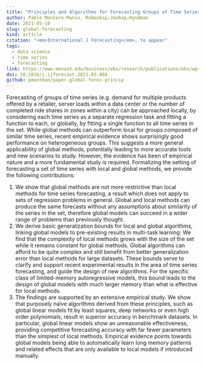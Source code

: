 ```yaml
---
title: "Principles and Algorithms for Forecasting Groups of Time Series: Locality and Globality"
author: Pablo Montero-Manso, Rob&nbsp;J&nbsp;Hyndman
date: 2021-05-10
slug: global-forecasting
kind: article
citation: "<em>International J Forecasting</em>, to appear"
tags:
  - data science
  - time series
  - forecasting
link: https://www.monash.edu/business/ebs/research/publications/ebs/wp45-2020.pdf
doi: 10.1016/j.ijforecast.2021.03.004
github: pmontman/paper-global-forec-princip
---
```


Forecasting of groups of time series (e.g. demand for multiple products offered by a retailer, server loads within a data center or the number of completed ride shares in zones within a city) can be approached locally, by considering each time series as a separate regression task and fitting a function to each, or globally,
by fitting a single function to all time series in the set. While global methods can outperform local for groups composed of similar time series, recent empirical evidence shows surprisingly good performance on heterogeneous groups. This suggests a more general applicability of global methods, potentially leading to more accurate tools and new scenarios to study. However, the evidence has been of empirical nature and a more fundamental study is required. Formalizing the setting of forecasting a set of time series with local and global methods, we provide the following contributions:

  1. We show that global methods are not more restrictive than local methods for time series forecasting, a result which does not apply to sets of regression problems in general. Global and local methods can produce the same forecasts without any assumptions about similarity of the series in the set, therefore global models can succeed in a wider range of problems than previously thought.
  2. We derive basic generalization bounds for local and global algorithms, linking global models to pre-existing results in multi-task learning: We find that the complexity of local methods grows with the size of the set while it remains constant for global methods. Global algorithms can afford to be quite complex and still benefit from better generalization error than local methods for large datasets. These bounds serve to clarify and support recent experimental results in the area of time series forecasting, and guide the design of new algorithms. For the specific class of limited-memory autoregressive models, this bound leads to the design of global models with much larger memory than what is effective for local methods.
  3. The findings are supported by an extensive empirical study. We show that purposely naïve algorithms derived from these principles, such as global linear models fit by least squares, deep networks or even high order polynomials, result in superior accuracy in benchmark datasets. In particular, global linear models show an unreasonable effectiveness, providing competitive forecasting accuracy with far fewer parameters than the simplest of local methods. Empirical evidence points towards global models being able to automatically learn long memory patterns and related effects that are only available to local models if introduced manually.
